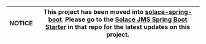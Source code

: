 | NOTICE | This project has been moved into [solace-spring-boot](https://github.com/SolaceProducts/solace-spring-boot). Please go to the [Solace JMS Spring Boot Starter](https://github.com/SolaceProducts/solace-spring-boot/tree/master/solace-spring-boot-starters/solace-jms-spring-boot-starter) in that repo for the latest updates on this project. |
| --- | --- |

